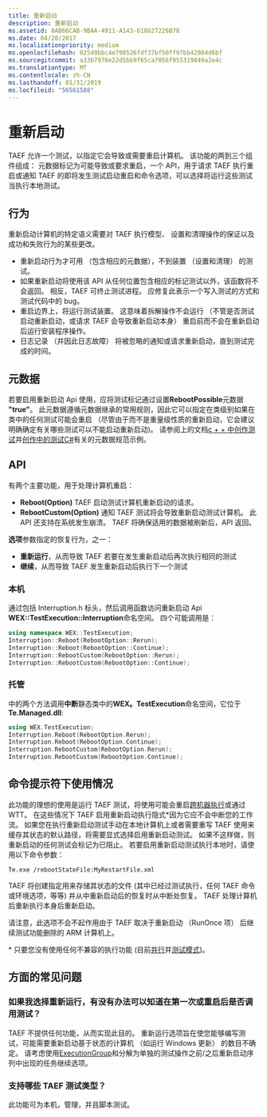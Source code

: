 ```yaml
---
title: 重新启动
description: 重新启动
ms.assetid: 8AB66CAB-9BAA-4911-A143-618627226B78
ms.date: 04/20/2017
ms.localizationpriority: medium
ms.openlocfilehash: 02549bbc4e798526fdf37bf50ff97bb42084d6bf
ms.sourcegitcommit: a33b7978e22d5bb9f65ca7056f955319049a2e4c
ms.translationtype: MT
ms.contentlocale: zh-CN
ms.lasthandoff: 01/31/2019
ms.locfileid: "56561588"
---
```

# <a name="reboot"></a>重新启动


TAEF 允许一个测试，以指定它会导致或需要重启计算机。 该功能的两到三个组件组成： 元数据标记为可能导致或要求重启，一个 API，用于请求 TAEF 执行重启或通知 TAEF 的即将发生测试启动重启和命令选项，可以选择将运行这些测试当执行本地测试。

## <a name="span-idbehaviorrebootspanspan-idbehaviorrebootspanbehavior"></a><span id="behavior_reboot"></span><span id="BEHAVIOR_REBOOT"></span>行为


重新启动计算机的特定语义需要对 TAEF 执行模型、 设置和清理操作的保证以及成功和失败行为的某些更改。

-   重新启动行为才可用 （包含相应的元数据），不到装置 （设置和清理） 的测试。
-   如果重新启动将使用该 API 从任何位置包含相应的标记测试以外，该函数将不会返回。 相反，TAEF 可终止测试进程。 应修复此表示一个写入测试的方式和测试代码中的 bug。
-   重启边界上，将运行测试装置。 这意味着拆解操作不会运行 （不管是否测试启动重新启动，或请求 TAEF 会导致重新启动本身） 重启前而不会在重新启动后运行安装程序操作。
-   日志记录 （并因此日志故障） 将被忽略的通知或请求重新启动，直到测试完成的时间。

## <a name="span-idmetadatarebootspanspan-idmetadatarebootspanmetadata"></a><span id="metadata_reboot"></span><span id="METADATA_REBOOT"></span>元数据


若要启用重新启动 Api 使用，应将测试标记通过设置**RebootPossible**元数据 **"true"**。 此元数据遵循元数据继承的常用规则，因此它可以指定在类级别如果在类中的任何测试可能会重启 （尽管由于而不是重量级性质的重新启动，它会建议明确确定有关哪些测试可以不能启动重新启动)。 请参阅上的文档[c + + 中创作测试](authoring-tests-in-c--.md)并[创作中的测试C#](authoring-tests-in-c-.md)有关的元数据规范示例。

## <a name="span-idapirebootspanspan-idapirebootspanapi"></a><span id="api_reboot"></span><span id="API_REBOOT"></span>API


有两个主要功能，用于处理计算机重启：

-   **Reboot(Option)** TAEF 启动测试计算机重新启动的请求。
-   **RebootCustom(Option)** 通知 TAEF 测试将会导致重新启动测试计算机。 此 API 还支持在系统发生崩溃。 TAEF 将确保适用的数据被刷新后，API 返回。

**选项**参数指定的恢复行为，之一：

-   **重新运行**，从而导致 TAEF 若要在发生重新启动后再次执行相同的测试
-   **继续**，从而导致 TAEF 发生重新启动后执行下一个测试

### <a name="span-idnativerebootspanspan-idnativerebootspannative"></a><span id="native_reboot"></span><span id="NATIVE_REBOOT"></span>本机

通过包括 Interruption.h 标头，然后调用函数访问重新启动 Api **WEX::TestExecution::Interruption**命名空间。 四个可能调用是：

```cpp
using namespace WEX::TestExecution;
Interruption::Reboot(RebootOption::Rerun);
Interruption::Reboot(RebootOption::Continue);
Interruption::RebootCustom(RebootOption::Rerun);
Interruption::RebootCustom(RebootOption::Continue);
```

### <a name="span-idmanagedrebootspanspan-idmanagedrebootspanmanaged"></a><span id="managed_reboot"></span><span id="MANAGED_REBOOT"></span>托管

中的两个方法调用**中断**静态类中的**WEX。TestExecution**命名空间，它位于**Te.Managed.dll**:

```cpp
using WEX.TestExecution;
Interruption.Reboot(RebootOption.Rerun);
Interruption.Reboot(RebootOption.Continue);
Interruption.RebootCustom(RebootOption.Rerun);
Interruption.RebootCustom(RebootOption.Continue);
```

## <a name="span-idpromptrebootspanspan-idpromptrebootspancommand-prompt-usage"></a><span id="prompt_reboot"></span><span id="PROMPT_REBOOT"></span>命令提示符下使用情况


此功能的理想的使用是运行 TAEF 测试，将使用可能会重启[跨机器执行](cross-machine-execution.md)或通过 WTT。 在这些情况下 TAEF 启用重新启动执行隐式\*因为它应不会中断您的工作流。 如果您在执行重新启动测试手动在本地计算机上或者需要重写 TAEF 使用来缓存其状态的默认路径，将需要显式选择启用重新启动测试。 如果不这样做，则重新启动的任何测试会标记为已阻止。 若要启用重新启动测试执行本地时，请使用以下命令参数：

``` syntax
Te.exe /rebootStateFile:MyRestartFile.xml
```

TAEF 将创建指定用来存储其状态的文件 (其中已经过测试执行，任何 TAEF 命令或环境选项，等等) 并从中重新启动后的恢复时从中断处恢复。 TAEF 处理计算机后重新执行本身后重新启动。

请注意，此选项不会不起作用由于 TAEF 取决于重新启动 （RunOnce 项） 后继续测试功能删除的 ARM 计算机上。

\* 只要您没有使用任何不兼容的执行功能 (目前[并行](parallel.md)并[测试模式](test-modes.md))。

## <a name="span-idfaqsrebootspanspan-idfaqsrebootspanfrequently-asked-questions"></a><span id="faqs_reboot"></span><span id="FAQS_REBOOT"></span>方面的常见问题


### <a name="span-idrerunfaqspanspan-idrerunfaqspanif-i-choose-rerun-is-there-any-way-i-can-tell-whether-the-test-is-being-invoked-for-the-first-time-or-after-a-restart"></a><span id="rerun_faq"></span><span id="RERUN_FAQ"></span>如果我选择重新运行，有没有办法可以知道在第一次或重启后是否调用测试？

TAEF 不提供任何功能，从而实现此目的。 重新运行选项旨在使您能够编写测试，可能需要重新启动基于状态的计算机 （如运行 Windows 更新） 的数目不确定。 请考虑使用[ExecutionGroup](execution-groups.md)和分解为单独的测试操作之前/之后重新启动序列中出现的任务继续选项。

### <a name="span-idothertestsfaqspanspan-idothertestsfaqspanwhich-taef-test-types-are-supported"></a><span id="othertests_faq"></span><span id="OTHERTESTS_FAQ"></span>支持哪些 TAEF 测试类型？

此功能可为本机，管理，并且脚本测试。

 

 





